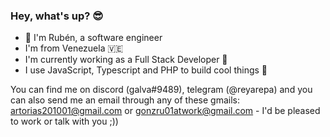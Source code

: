 ### Hey, what's up? 😎

- 🎴 I'm Rubén, a software engineer
- I'm from Venezuela 🇻🇪
- I'm currently working as a Full Stack Developer 👷
- I use JavaScript, Typescript and PHP to build cool things 📰

You can find me on discord (galva#9489), telegram (@reyarepa) and you can also send me an email through any of these gmails: artorias201001@gmail.com or gonzru01atwork@gmail.com - I'd be pleased to work or talk with you ;))

